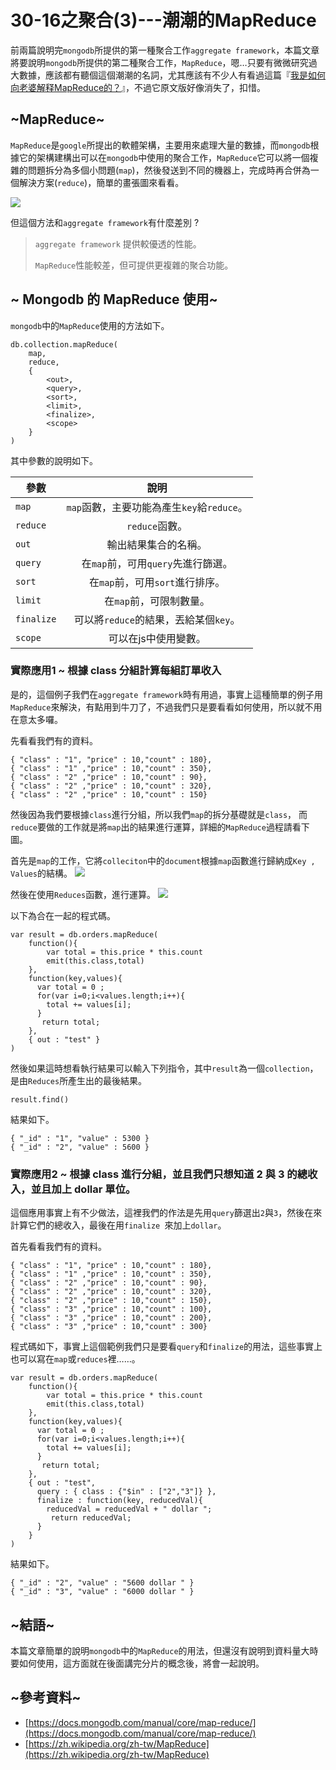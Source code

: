 # 30-16之聚合(3)---潮潮的MapReduce
前兩篇說明完`mongodb`所提供的第一種聚合工作`aggregate framework`，本篇文章將要說明`mongodb`所提供的第二種聚合工作，`MapReduce`，嗯…只要有微微研究過大數據，應該都有聽個這個潮潮的名詞，尤其應該有不少人有看過這篇『[我是如何向老婆解释MapReduce的？](http://blog.jobbole.com/1321/)』，不過它原文版好像消失了，扣惜。

## ~MapReduce~
`MapReduce`是`google`所提出的軟體架構，主要用來處理大量的數據，而`mongodb`根據它的架構建構出可以在`mongodb`中使用的聚合工作，`MapReduce`它可以將一個複雜的問題拆分為多個小問題(`map`)，然後發送到不同的機器上，完成時再合併為一個解決方案(`reduce`)，簡單的畫張圖來看看。

![](http://yixiang8780.com/outImg/20161216-1.png)

但這個方法和`aggregate framework`有什麼差別 ? 

> `aggregate framework` 提供較優透的性能。
> 
> `MapReduce`性能較差，但可提供更複雜的聚合功能。

## ~ Mongodb 的 MapReduce 使用~
`mongodb`中的`MapReduce`使用的方法如下。

```
db.collection.mapReduce(
    map,    
    reduce, 
    {
        <out>,    
        <query>, 
        <sort>,   
        <limit>,  
        <finalize>, 
        <scope>
    }
)
```
其中參數的說明如下。

| 參數        | 說明           |
| ------------- |:-------------:|
| `map`      | `map`函數，主要功能為產生`key`給`reduce`。 |
| `reduce`      | `reduce`函數。      |
| `out` |    輸出結果集合的名稱。   |
| `query`      | 在`map`前，可用`query`先進行篩選。      |
| `sort` |      在`map`前，可用`sort`進行排序。 |
| `limit`      | 在`map`前，可限制數量。      |
| `finalize` |  可以將`reduce`的結果，丟給某個`key`。     |
| `scope`      | 可以在js中使用變數。      |

### 實際應用1 ~ 根據 class 分組計算每組訂單收入
是的，這個例子我們在`aggregate framework`時有用過，事實上這種簡單的例子用`MapReduce`來解決，有點用到牛刀了，不過我們只是要看看如何使用，所以就不用在意太多囉。

先看看我們有的資料。

```
{ "class" : "1", "price" : 10,"count" : 180},
{ "class" : "1" ,"price" : 10,"count" : 350},
{ "class" : "2" ,"price" : 10,"count" : 90},
{ "class" : "2" ,"price" : 10,"count" : 320},
{ "class" : "2" ,"price" : 10,"count" : 150}
```
然後因為我們要根據`class`進行分組，所以我們`map`的拆分基礎就是`class`，
而`reduce`要做的工作就是將`map`出的結果進行運算，詳細的`MapReduce`過程請看下圖。

首先是`map`的工作，它將`colleciton`中的`document`根據`map`函數進行歸納成`Key , Values`的結構。
![](http://yixiang8780.com/outImg/20161216-2.png)

然後在使用`Reduces`函數，進行運算。
![](http://yixiang8780.com/outImg/20161216-3.png)

以下為合在一起的程式碼。

```
var result = db.orders.mapReduce(
    function(){ 
    	var total = this.price * this.count
    	emit(this.class,total) 
    },
    function(key,values){ 
      var total = 0 ;
      for(var i=0;i<values.length;i++){
        total += values[i];
      }
       return total;
    },
    { out : "test" }
)

```
然後如果這時想看執行結果可以輸入下列指令，其中`result`為一個`collection`，是由`Reduces`所產生出的最後結果。

```
result.find()
```
結果如下。

```
{ "_id" : "1", "value" : 5300 }
{ "_id" : "2", "value" : 5600 }
```

### 實際應用2 ~ 根據 class 進行分組，並且我們只想知道 2 與 3 的總收入，並且加上 dollar 單位。

這個應用事實上有不少做法，這裡我們的作法是先用`query`篩選出`2`與`3`，然後在來計算它們的總收入，最後在用`finalize `來加上`dollar`。

首先看看我們有的資料。

```
{ "class" : "1", "price" : 10,"count" : 180},
{ "class" : "1" ,"price" : 10,"count" : 350},
{ "class" : "2" ,"price" : 10,"count" : 90},
{ "class" : "2" ,"price" : 10,"count" : 320},
{ "class" : "2" ,"price" : 10,"count" : 150},
{ "class" : "3" ,"price" : 10,"count" : 100},
{ "class" : "3" ,"price" : 10,"count" : 200},
{ "class" : "3" ,"price" : 10,"count" : 300}
```
程式碼如下，事實上這個範例我們只是要看`query`和`finalize`的用法，這些事實上也可以寫在`map`或`reduces`裡……。

```
var result = db.orders.mapReduce(
    function(){ 
    	var total = this.price * this.count
    	emit(this.class,total) 
    },
    function(key,values){ 
      var total = 0 ;
      for(var i=0;i<values.length;i++){
        total += values[i];
      }
       return total;
    },
    { out : "test",
      query : { class : {"$in" : ["2","3"]} },
      finalize : function(key, reducedVal){
        reducedVal = reducedVal + " dollar ";
		 return reducedVal;
      }
    }
)
```
結果如下。

```
{ "_id" : "2", "value" : "5600 dollar " }
{ "_id" : "3", "value" : "6000 dollar " }
```

## ~結語~
本篇文章簡單的說明`mongodb`中的`MapReduce`的用法，但還沒有說明到資料量大時要如何使用，這方面就在後面講完分片的概念後，將會一起說明。

## ~參考資料~
* [https://docs.mongodb.com/manual/core/map-reduce/](https://docs.mongodb.com/manual/core/map-reduce/)
* [https://zh.wikipedia.org/zh-tw/MapReduce](https://zh.wikipedia.org/zh-tw/MapReduce)
